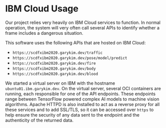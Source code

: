 # IBM Cloud Usage

Our project relies very heavily on IBM Cloud services to function. In normal operation, the system will very often call several APIs to identify whether a frame includes a dangerous situation. 

This software uses the following APIs that are hosted on IBM Cloud:

* `https://scdfxibm2020.garykim.dev/traffic`
* `https://scdfxibm2020.garykim.dev/pose/model/predict`
* `https://scdfxibm2020.garykim.dev/fire`
* `https://scdfxibm2020.garykim.dev/body`
* `https://scdfxibm2020.garykim.dev/blood`

We started a virtual server on IBM with the hostname `ubuntu01.ibm.garykim.dev`. On the virtual server, several OCI containers are running, each responsible for one of the API endpoints. These endpoints range between TensorFlow powered complex AI models to machine vision algorithms. Apache HTTPD is also installed to act as a reverse proxy for all these services and to add SSL/TLS, so it can be accessed over `https` to help ensure the security of any data sent to the endpoint and the authenticity of the returned data.
